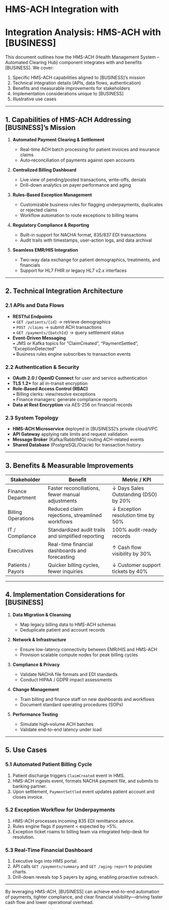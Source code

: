 # HMS-ACH Integration with 

# Integration Analysis: HMS-ACH with [BUSINESS]

This document outlines how the HMS-ACH (Health Management System – Automated Clearing Hub) component integrates with and benefits [BUSINESS]. We cover:

1. Specific HMS-ACH capabilities aligned to [BUSINESS]’s mission  
2. Technical integration details (APIs, data flows, authentication)  
3. Benefits and measurable improvements for stakeholders  
4. Implementation considerations unique to [BUSINESS]  
5. Illustrative use cases  

---

## 1. Capabilities of HMS-ACH Addressing [BUSINESS]’s Mission

1. **Automated Payment Clearing & Settlement**  
   - Real-time ACH batch processing for patient invoices and insurance claims  
   - Auto‐reconciliation of payments against open accounts  

2. **Centralized Billing Dashboard**  
   - Live view of pending/posted transactions, write-offs, denials  
   - Drill-down analytics on payer performance and aging  

3. **Rules-Based Exception Management**  
   - Customizable business rules for flagging underpayments, duplicates or rejected claims  
   - Workflow automation to route exceptions to billing teams  

4. **Regulatory Compliance & Reporting**  
   - Built-in support for NACHA format, 835/837 EDI transactions  
   - Audit trails with timestamps, user-action logs, and data archival  

5. **Seamless EMR/HIS Integration**  
   - Two-way data exchange for patient demographics, treatments, and financials  
   - Support for HL7 FHIR or legacy HL7 v2.x interfaces  

---

## 2. Technical Integration Architecture

### 2.1 APIs and Data Flows
- **RESTful Endpoints**  
  • `GET /patients/{id}` → retrieve demographics  
  • `POST /claims` → submit ACH transactions  
  • `GET /payments/{batchId}` → query settlement status  
- **Event-Driven Messaging**  
  • JMS or Kafka topics for “ClaimCreated”, “PaymentSettled”, “ExceptionDetected”  
  • Business rules engine subscribes to transaction events  

### 2.2 Authentication & Security
- **OAuth 2.0 / OpenID Connect** for user and service authentication  
- **TLS 1.2+** for all in-transit encryption  
- **Role-Based Access Control (RBAC)**  
  • Billing clerks: view/resolve exceptions  
  • Finance managers: generate compliance reports  
- **Data at Rest Encryption** via AES-256 on financial records  

### 2.3 System Topology
- **HMS-ACH Microservice** deployed in [BUSINESS]’s private cloud/VPC  
- **API Gateway** applying rate limits and request validation  
- **Message Broker** (Kafka/RabbitMQ) routing ACH-related events  
- **Shared Database** (PostgreSQL/Oracle) for transaction history  

---

## 3. Benefits & Measurable Improvements

| Stakeholder          | Benefit                                               | Metric / KPI                          |
|----------------------|-------------------------------------------------------|---------------------------------------|
| Finance Department   | Faster reconciliations, fewer manual adjustments      | ↓ Days Sales Outstanding (DSO) by 20% |
| Billing Operations   | Reduced claim rejections, streamlined workflows       | ↓ Exception resolution time by 50%    |
| IT / Compliance      | Standardized audit trails and simplified reporting    | 100% audit-ready records              |
| Executives           | Real-time financial dashboards and forecasting        | ↑ Cash flow visibility by 30%         |
| Patients / Payors    | Quicker billing cycles, fewer inquiries               | ↓ Customer support tickets by 40%     |

---

## 4. Implementation Considerations for [BUSINESS]

1. **Data Migration & Cleansing**  
   - Map legacy billing data to HMS-ACH schemas  
   - Deduplicate patient and account records  

2. **Network & Infrastructure**  
   - Ensure low-latency connectivity between EMR/HIS and HMS-ACH  
   - Provision scalable compute nodes for peak billing cycles  

3. **Compliance & Privacy**  
   - Validate NACHA file formats and EDI standards  
   - Conduct HIPAA / GDPR impact assessments  

4. **Change Management**  
   - Train billing and finance staff on new dashboards and workflows  
   - Document standard operating procedures (SOPs)  

5. **Performance Testing**  
   - Simulate high‐volume ACH batches  
   - Validate end-to-end latency under load  

---

## 5. Use Cases

### 5.1 Automated Patient Billing Cycle
1. Patient discharge triggers `ClaimCreated` event in HMS.  
2. HMS-ACH ingests event, formats NACHA payment file, and submits to banking partner.  
3. Upon settlement, `PaymentSettled` event updates patient account and closes invoice.

### 5.2 Exception Workflow for Underpayments
1. HMS-ACH processes incoming 835 EDI remittance advice.  
2. Rules engine flags if payment < expected by >5%.  
3. Exception ticket roams to billing team via integrated help-desk for resolution.

### 5.3 Real-Time Financial Dashboard
1. Executive logs into HMS portal.  
2. API calls `GET /payments/summary` and `GET /aging-report` to populate charts.  
3. Drill-down reveals top 5 payers by aging, enabling proactive outreach.

---

By leveraging HMS-ACH, [BUSINESS] can achieve end-to-end automation of payments, tighter compliance, and clear financial visibility—driving faster cash flow and lower operational overhead.